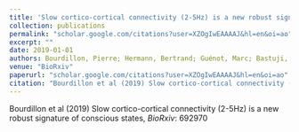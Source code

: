 ```yaml
---
title: 'Slow cortico-cortical connectivity (2-5Hz) is a new robust signature of conscious states'
collection: publications
permalink: "scholar.google.com/citations?user=XZOgIwEAAAAJ&hl=en&oi=ao"
excerpt: ""
date: 2019-01-01
authors: Bourdillon, Pierre; Hermann, Bertrand; Guénot, Marc; Bastuji, Hélène; Isnard, Jean; King, Jean-Rémi; Sitt, Jacobo; Naccache, Lionel; 
venue: "BioRxiv"
paperurl: "scholar.google.com/citations?user=XZOgIwEAAAAJ&hl=en&oi=ao"
citation: "Bourdillon et al (2019) Slow cortico-cortical connectivity (2-5Hz) is a new robust signature of conscious states, <i>BioRxiv</i>: 692970"
---
```

Bourdillon et al (2019) Slow cortico-cortical connectivity (2-5Hz) is a new robust signature of conscious states, <i>BioRxiv</i>: 692970
